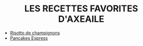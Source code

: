 <div style="position: fixed; top: 0; left: 0; width: 200px; height: 100vh; background-image: url('photocuisine.jpeg');">
</div>
<div style="position: fixed; top: 0; right: 0; width: 200px; height: 100vh; background-image: url('photocuisine.jpeg');">
</div>

<div style="text-align: center;">
  <h1>LES RECETTES FAVORITES D'AXEAILE</h1>
</div>

<p align="center">
  
  - [Risotto de champignons][id]  
  - [Pancakes Express][id1]
</p>

[id]: https://axeailee.github.io/UBO/risotto.html
[id1]: pancakesexpress.md
